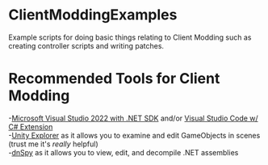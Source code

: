 # ClientModdingExamples
Example scripts for doing basic things relating to Client Modding such as creating controller scripts and writing patches.

# Recommended Tools for Client Modding
-[Microsoft Visual Studio 2022 with .NET SDK](https://visualstudio.microsoft.com/vs/) and/or [Visual Studio Code w/ C# Extension](https://code.visualstudio.com/)
<br>
-[Unity Explorer](https://github.com/sinai-dev/UnityExplorer) as it allows you to examine and edit GameObjects in scenes (trust me it's *really* helpful)
<br>
-[dnSpy](https://github.com/dnSpy/dnSpy) as it allows you to view, edit, and decompile .NET assemblies
